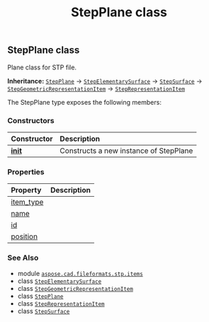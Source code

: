 ﻿---
title: StepPlane class
second_title: Aspose.CAD for Python via .NET API References
description: 
type: docs
weight: 490
url: /python-net/aspose.cad.fileformats.stp.items/stepplane/
is_root: false
---

## StepPlane class

Plane class for STP file.



**Inheritance:** [`StepPlane`](/cad/python-net/aspose.cad.fileformats.stp.items/stepplane) → 
[`StepElementarySurface`](/cad/python-net/aspose.cad.fileformats.stp.items/stepelementarysurface) → 
[`StepSurface`](/cad/python-net/aspose.cad.fileformats.stp.items/stepsurface) → 
[`StepGeometricRepresentationItem`](/cad/python-net/aspose.cad.fileformats.stp.items/stepgeometricrepresentationitem) → 
[`StepRepresentationItem`](/cad/python-net/aspose.cad.fileformats.stp.items/steprepresentationitem)



The StepPlane type exposes the following members:

### Constructors
| Constructor | Description |
| :- | :- |
| [__init__](/cad/python-net/aspose.cad.fileformats.stp.items/stepplane/__init__/#str-aspose.cad.fileformats.stp.items.StepAxis2Placement3D) | Constructs a new instance of StepPlane |


### Properties
| Property | Description |
| :- | :- |
| [item_type](/cad/python-net/aspose.cad.fileformats.stp.items/stepplane/item_type) |  |
| [name](/cad/python-net/aspose.cad.fileformats.stp.items/stepplane/name) |  |
| [id](/cad/python-net/aspose.cad.fileformats.stp.items/stepplane/id) |  |
| [position](/cad/python-net/aspose.cad.fileformats.stp.items/stepplane/position) |  |



### See Also
* module [`aspose.cad.fileformats.stp.items`](..)
* class [`StepElementarySurface`](/cad/python-net/aspose.cad.fileformats.stp.items/stepelementarysurface)
* class [`StepGeometricRepresentationItem`](/cad/python-net/aspose.cad.fileformats.stp.items/stepgeometricrepresentationitem)
* class [`StepPlane`](/cad/python-net/aspose.cad.fileformats.stp.items/stepplane)
* class [`StepRepresentationItem`](/cad/python-net/aspose.cad.fileformats.stp.items/steprepresentationitem)
* class [`StepSurface`](/cad/python-net/aspose.cad.fileformats.stp.items/stepsurface)
